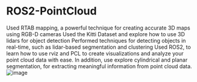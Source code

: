 # ROS2-PointCloud
Used RTAB mapping, a powerful technique for creating accurate 3D maps using RGB-D cameras
Used  the Kitti Dataset and explore how to use 3D lidars for object detection
Performed techniques for detecting  objects in real-time, such as lidar-based segmentation and clustering
Used ROS2, to learn how to use rviz and PCL to create visualizations and analyze your point cloud data with ease. In addition, use explore cylindrical and planar segmentation,  for extracting meaningful information from point cloud data. 
![image](https://github.com/shriram272/ROS2-PointCloud/assets/99411053/00295b0d-cf1e-4a3a-a792-167b74696870)

